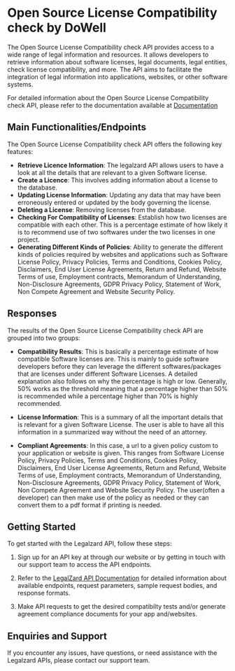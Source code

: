 # Open Source License Compatibility check by DoWell

The Open Source License Compatibility check API provides access to a wide range of legal information and resources. It allows developers to retrieve information about software licenses, legal documents, legal entities, check license compatibility, and more. The API aims to facilitate the integration of legal information into applications, websites, or other software systems.

For detailed information about the Open Source License Compatibility check API, please refer to the documentation available at [Documentation](https://documenter.getpostman.com/view/22392526/2s93mBvyQx)

## Main Functionalities/Endpoints

The Open Source License Compatibility check API offers the following key features:

- **Retrieve Licence Information**: The legalzard API allows users to have a look at all the details that are relevant to a given Software license.
- **Create a Licence**: This involves adding information about a license to the database.
- **Updating License Information**: Updating any data that may have been erroneously entered or updated by the body governing the license.
- **Deleting a License**: Removing licenses from the database.
- **Checking For Compatibility of Licenses**: Establish how two licenses are compatible with each other. This is a percentage estimate of how likely it is to recommend use of two softwares under the two licenses in one project.
- **Generating Different Kinds of Policies**: Ability to generate the different kinds of policies required by websites and applications such as Software License Policy, Privacy Policies, Terms and Conditions, Cookies Policy, Disclaimers, End User License Agreements, Return and Refund, Website Terms of use, Employment contracts, Memorandum of Understanding, Non-Disclosure Agreements, GDPR Privacy Policy, Statement of Work, Non Compete Agreement and Website Security Policy.

## Responses 

The results of the Open Source License Compatibility check API are grouped into two groups:

- **Compatibility Results**: This is basically a percentage estimate of how compatible Software licenses are. This is mainly to guide software developers before they can leverage the different softwares/packages that are licenses under different Software Licenses. A detailed explanation also follows on why the percentage is high or low. Generally, 50% works as the threshold meaning that a percentage higher than 50% is recommended while a percentage higher than 70% is highly recommended.

- **License Information**: This is a summary of all the important details that is relevant for a given Software License. The user is able to have all this information in a summarized way without the need of an attorney.

- **Compliant Agreements**: In this case, a url to a given policy custom to your application or website is given. This ranges from  Software License Policy, Privacy Policies, Terms and Conditions, Cookies Policy, Disclaimers, End User License Agreements, Return and Refund, Website Terms of use, Employment contracts, Memorandum of Understanding, Non-Disclosure Agreements, GDPR Privacy Policy, Statement of Work, Non Compete Agreement and Website Security Policy. The user(often a developer) can then make use of the policy as needed or they can convert them to a pdf format if printing is needed.


## Getting Started

To get started with the Legalzard API, follow these steps:

1. Sign up for an API key at through our website or by getting in touch with our support team to access the API endpoints.

2. Refer to the [LegalZard API Documentation](https://documenter.getpostman.com/view/22392526/2s93mBvyQx) for detailed information about available endpoints, request parameters, sample request bodies, and response formats.

3. Make API requests to get the desired compatibilty tests and/or generate agreement compliance documents for your app and/websites.


## Enquiries and Support

If you encounter any issues, have questions, or need assistance with the Legalzard APIs, please contact our support team.
